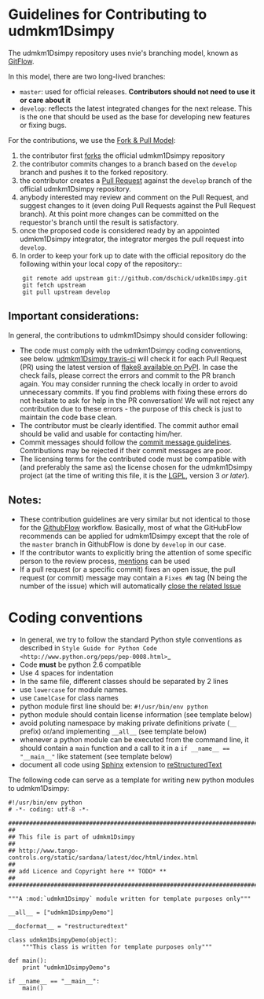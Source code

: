 # Guidelines for Contributing to udmkm1Dsimpy

The udmkm1Dsimpy repository uses nvie's branching model, known as 
[GitFlow][].

In this model, there are two long-lived branches:

- `master`: used for official releases. **Contributors should 
  not need to use it or care about it**
- `develop`: reflects the latest integrated changes for the next 
  release. This is the one that should be used as the base for 
  developing new features or fixing bugs. 

For the contributions, we use the [Fork & Pull Model][]:

1. the contributor first [forks][] the official udmkm1Dsimpy repository
2. the contributor commits changes to a branch based on the 
   `develop` branch and pushes it to the forked repository.
3. the contributor creates a [Pull Request][] against the `develop` 
   branch of the official udmkm1Dsimpy repository.
4. anybody interested may review and comment on the Pull Request, and 
   suggest changes to it (even doing Pull Requests against the Pull
   Request branch). At this point more changes can be committed on the 
   requestor's branch until the result is satisfactory.
5. once the proposed code is considered ready by an appointed udmkm1Dsimpy 
   integrator, the integrator merges the pull request into `develop`.
6. In order to keep your fork up to date with the official repository do 
   the following within your local copy of the repository::
```
    git remote add upstream git://github.com/dschick/udkm1Dsimpy.git
    git fetch upstream
    git pull upstream develop
```   
   
## Important considerations:

In general, the contributions to udmkm1Dsimpy should consider following:

- The code must comply with the udmkm1Dsimpy coding conventions, see below.
  [udmkm1Dsimpy travis-ci][] will check it for each Pull Request (PR) using
  the latest version of [flake8 available on PyPI][].
  In case the check fails, please correct the errors and commit
  to the PR branch again. You may consider running the check locally
  in order to avoid unnecessary commits.
  If you find problems with fixing these errors do not hesitate to ask for
  help in the PR conversation! We will not reject any contribution due
  to these errors - the purpose of this check is just to maintain the code
  base clean.
- The contributor must be clearly identified. The commit author 
  email should be valid and usable for contacting him/her.
- Commit messages  should follow the [commit message guidelines][]. 
  Contributions may be rejected if their commit messages are poor.
- The licensing terms for the contributed code must be compatible 
  with (and preferably the same as) the license chosen for the udmkm1Dsimpy 
  project (at the time of writing this file, it is the [LGPL][], 
  version 3 *or later*).

   
## Notes:
  
- These contribution guidelines are very similar but not identical to 
  those for the [GithubFlow][] workflow. Basically, most of what the 
  GitHubFlow recommends can be applied for udmkm1Dsimpy except that the 
  role of the `master` branch in GithubFlow is done by `develop` in our 
  case.  
- If the contributor wants to explicitly bring the attention of some 
  specific person to the review process, [mentions][] can be used
- If a pull request (or a specific commit) fixes an open issue, the pull
  request (or commit) message may contain a `Fixes #N` tag (N being 
  the number of the issue) which will automatically [close the related 
  Issue][tag_issue_closing]
  

# Coding conventions

- In general, we try to follow the standard Python style conventions as
  described in
  `Style Guide for Python Code  <http://www.python.org/peps/pep-0008.html>`_
- Code **must** be python 2.6 compatible
- Use 4 spaces for indentation
- In the same file, different classes should be separated by 2 lines
- use ``lowercase`` for module names.
- use ``CamelCase`` for class names
- python module first line should be:
  `#!/usr/bin/env python` 
- python module should contain license information (see template below)
- avoid poluting namespace by making private definitions private (``__`` prefix)
  or/and implementing ``__all__`` (see template below)
- whenever a python module can be executed from the command line, it should 
  contain a ``main`` function and a call to it in a ``if __name__ == "__main__"``
  like statement (see template below)
- document all code using [Sphinx][] extension to [reStructuredText][]

The following code can serve as a template for writing new python modules to
udmkm1Dsimpy:

    #!/usr/bin/env python
    # -*- coding: utf-8 -*-

    ##############################################################################
    ##
    ## This file is part of udmkm1Dsimpy
    ## 
    ## http://www.tango-controls.org/static/sardana/latest/doc/html/index.html
    ##
    ## add Licence and Copyright here ** TODO* **
    ##
    ##############################################################################

    """A :mod:`udmkm1Dsimpy` module written for template purposes only"""

    __all__ = ["udmkm1DsimpyDemo"]
    
    __docformat__ = "restructuredtext"
    
    class udmkm1DsimpyDemo(object):
        """This class is written for template purposes only"""
        
    def main():
        print "udmkm1DsimpyDemo"s
    
    if __name__ == "__main__":
        main()


[gitflow]: http://nvie.com/posts/a-successful-git-branching-model/
[Fork & Pull Model]: https://en.wikipedia.org/wiki/Fork_and_pull_model
[forks]: https://help.github.com/articles/fork-a-repo/
[Pull Request]: https://help.github.com/articles/creating-a-pull-request/
[commit message guidelines]: http://tbaggery.com/2008/04/19/a-note-about-git-commit-messages.html
[GitHubFlow]: https://guides.github.com/introduction/flow/index.html
[mentions]: https://github.com/blog/821-mention-somebody-they-re-notified
[tag_issue_closing]: https://help.github.com/articles/closing-issues-via-commit-messages/
[LGPL]: http://www.gnu.org/licenses/lgpl.html
[udmkm1Dsimpy travis-ci]: https://travis-ci.com/dschick/udkm1Dsimpy/
[flake8 available on PyPI]: https://pypi.org/project/flake8
[reStructuredText]:  http://docutils.sourceforge.net/rst.html
[Sphinx]: http://sphinx.pocoo.org/
